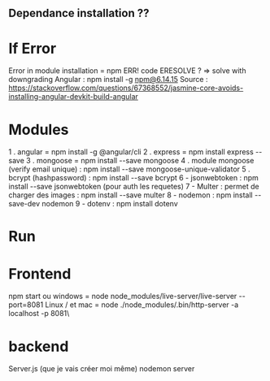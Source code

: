 ## Dependance installation ??

# If Error

Error in module installation = npm ERR! code ERESOLVE ?
=> solve with downgrading Angular : npm install -g npm@6.14.15
Source : https://stackoverflow.com/questions/67368552/jasmine-core-avoids-installing-angular-devkit-build-angular

# Modules

1 . angular = npm install -g @angular/cli
2 . express = npm install express --save
3 . mongoose = npm install --save mongoose
4 . module mongoose (verify email unique) :
npm install --save mongoose-unique-validator
5 . bcrypt (hashpassword) : npm install --save bcrypt
6 - jsonwebtoken : npm install --save jsonwebtoken (pour auth les requetes)
7 - Multer : permet de charger des images : npm install --save multer
8 - nodemon : npm install --save-dev nodemon
9 - dotenv : npm install dotenv

# Run

# Frontend

npm start
ou
windows = node node_modules/live-server/live-server --port=8081
Linux / et mac = node ./node_modules/.bin/http-server -a localhost -p 8081\

# backend

Server.js (que je vais créer moi même)
nodemon server
